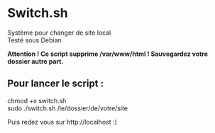 # Switch.sh
Système pour changer de site local  
Testé sous Debian

**Attention ! Ce script supprime /var/www/html ! Sauvegardez votre dossier autre part.**
  
## Pour lancer le script :  
chmod +x switch.sh  
sudo ./switch.sh  /le/dossier/de/votre/site

Puis redez vous sur http://localhost :)
